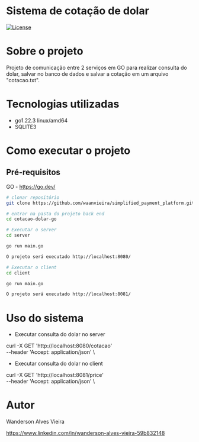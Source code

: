 # Sistema de cotação de dolar
<p>
<a href="https://github.com/waanvieira/cotacao_dolar_go?tab=MIT-1-ov-file#readme"><img src="https://img.shields.io/packagist/l/laravel/framework" alt="License"></a>
</p>

# Sobre o projeto
Projeto de comunicação entre 2 serviços em GO para realizar consulta do dolar, salvar no banco de dados e salvar a cotação em um arquivo "cotacao.txt".

# Tecnologias utilizadas
- go1.22.3 linux/amd64 
- SQLITE3

# Como executar o projeto

## Pré-requisitos
GO - https://go.dev/

```bash
# clonar repositório
git clone https://github.com/waanvieira/simplified_payment_platform.git

# entrar na pasta do projeto back end
cd cotacao-dolar-go

# Executar o server
cd server

go run main.go

O projeto será executado http://localhost:8080/

# Executar o client
cd client

go run main.go

O projeto será executado http://localhost:8081/

```

# Uso do sistema

* Executar consulta do dolar no server

curl  -X GET 'http://localhost:8080/cotacao' \
  --header 'Accept: application/json' \  


* Executar consulta do dolar no client


curl  -X GET 'http://localhost:8081/price' \
  --header 'Accept: application/json' \  

# Autor

Wanderson Alves Vieira

https://www.linkedin.com/in/wanderson-alves-vieira-59b832148
